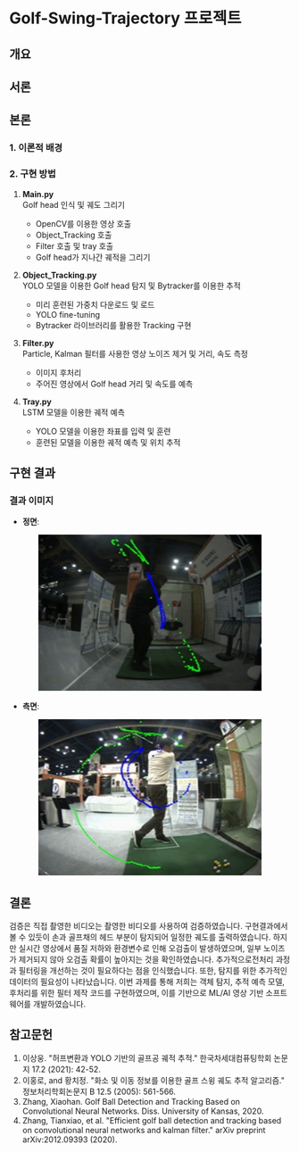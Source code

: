 # Golf-Swing-Trajectory 프로젝트

## 개요

## 서론


## 본론

### 1. 이론적 배경


### 2. 구현 방법
1. **Main.py**  
   Golf head 인식 및 궤도 그리기
   - OpenCV를 이용한 영상 호출
   - Object_Tracking 호출
   - Filter 호출 및 tray 호출
   - Golf head가 지나간 궤적을 그리기

2. **Object_Tracking.py**  
   YOLO 모델을 이용한 Golf head 탐지 및 Bytracker를 이용한 추적
   - 미리 훈련된 가중치 다운로드 및 로드
   - YOLO fine-tuning
   - Bytracker 라이브러리를 활용한 Tracking 구현 

3. **Filter.py**  
   Particle, Kalman 필터를 사용한 영상 노이즈 제거 및 거리, 속도 측정
   - 이미지 후처리
   - 주어진 영상에서 Golf head 거리 및 속도를 예측

4. **Tray.py**  
   LSTM 모델을 이용한 궤적 예측
   - YOLO 모델을 이용한 좌표를 입력 및 훈련
   - 훈련된 모델을 이용한 궤적 예측 및 위치 추적

     

## 구현 결과


### 결과 이미지
- **정면**:
 <div align="center">
    <img src="images/정면.jpg" style="max-width: 100%; height: auto; width: 400px; height: 280px;">
</div>


- **측면**:
<div align="center">
    <img src="images/측면.jpg" style="max-width: 100%; height: auto; width: 400px; height: 280px;">
</div>


## 결론
검증은 직접 촬영한 비디오는 촬영한 비디오를 사용하여 검증하였습니다. 구현결과에서 볼 수 있듯이 손과 골프채의 헤드 부분이 탐지되어 일정한 궤도를 출력하였습니다. 하지만 실시간 영상에서 품질 저하와 환경변수로 인해 오검출이 발생하였으며, 일부 노이즈가 제거되지 않아 오검출 확률이 높아지는 것을 확인하였습니다. 추가적으로전처리 과정과 필터링을 개선하는 것이 필요하다는 점을 인식했습니다. 또한, 탐지를 위한 추가적인 데이터의 필요성이 나타났습니다. 이번 과제를 통해 저희는 객체 탐지, 추적 예측 모델, 후처리를 위한 필터 제작 코드를 구현하였으며, 이를 기반으로 ML/AI 영상 기반 소프트웨어를 개발하였습니다.


## 참고문헌
1. 이상웅. "허프변환과 YOLO 기반의 골프공 궤적 추적." 한국차세대컴퓨팅학회 논문지 17.2 (2021): 42-52.
2. 이홍로, and 황치정. "화소 및 이동 정보를 이용한 골프 스윙 궤도 추적 알고리즘." 정보처리학회논문지 B 12.5 (2005): 561-566.
3. Zhang, Xiaohan. Golf Ball Detection and Tracking Based on Convolutional Neural Networks. Diss. University of Kansas, 2020.
4. Zhang, Tianxiao, et al. "Efficient golf ball detection and tracking based on convolutional neural networks and kalman filter." arXiv preprint arXiv:2012.09393 (2020).

